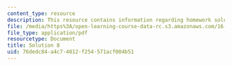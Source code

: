 ```yaml
---
content_type: resource
description: This resource contains information regarding homework solution 8.
file: /media/https%3A/open-learning-course-data-rc.s3.amazonaws.com/16-50-introduction-to-propulsion-systems-spring-2012/76dedc84a4c74012f254571acf004b51_MIT16_50S12_sol8.pdf
file_type: application/pdf
resourcetype: Document
title: Solution 8
uid: 76dedc84-a4c7-4012-f254-571acf004b51
---
```

